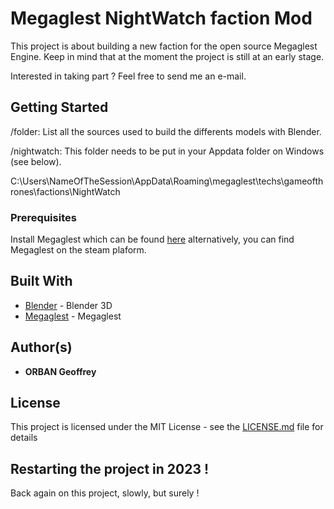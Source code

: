 # Megaglest NightWatch faction Mod

This project is about building a new faction for the open source Megaglest Engine.
Keep in mind that at the moment the project is still at an early stage.

Interested in taking part ? Feel free to send me an e-mail.

## Getting Started

/folder: List all the sources used to build the differents models with Blender.

/nightwatch: This folder needs to be put in your Appdata folder on Windows (see below).

C:\Users\NameOfTheSession\AppData\Roaming\megaglest\techs\gameofthrones\factions\NightWatch


### Prerequisites

Install Megaglest which can be found [here](https://megaglest.org/download) alternatively, you can find Megaglest on the steam plaform.


## Built With

* [Blender](https://www.blender.org/) - Blender 3D
* [Megaglest](https://megaglest.org/) - Megaglest


## Author(s)

* **ORBAN Geoffrey** 

## License

This project is licensed under the MIT License - see the [LICENSE.md](LICENSE.md) file for details

## Restarting the project in 2023 !

Back again on this project, slowly, but surely !


